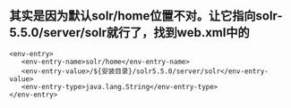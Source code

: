 ## 其实是因为默认solr/home位置不对。让它指向solr-5.5.0/server/solr就行了，找到web.xml中的
```
<env-entry>
   <env-entry-name>solr/home</env-entry-name>
   <env-entry-value>/${安装目录}/solr5.5.0/server/solr</env-entry-value>
   <env-entry-type>java.lang.String</env-entry-type>
</env-entry>
```